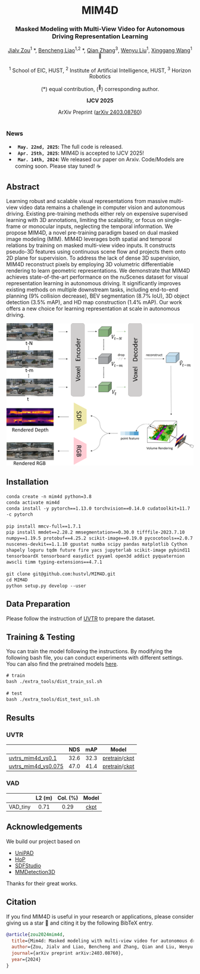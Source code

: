<div align="center">
<h1>MIM4D </h1>
<h3>Masked Modeling with Multi-View Video for Autonomous Driving Representation Learning</h3>

[Jialv Zou](https://github.com/Doctor-James)<sup>1</sup> \*, [Bencheng Liao](https://github.com/LegendBC)<sup>1,2</sup> \*, [Qian Zhang](https://scholar.google.com/citations?user=pCY-bikAAAAJ&hl=zh-CN)<sup>3</sup>, [Wenyu Liu](http://eic.hust.edu.cn/professor/liuwenyu/)<sup>1</sup>, [Xinggang Wang](https://xinggangw.info/)<sup>1 :email:</sup>
 
<sup>1</sup>  School of EIC, HUST, <sup>2</sup>  Institute of Artificial Intelligence, HUST,   <sup>3</sup> Horizon Robotics

(\*) equal contribution, (<sup>:email:</sup>) corresponding author.

**IJCV 2025**

ArXiv Preprint ([arXiv 2403.08760](https://arxiv.org/abs/2403.08760))
</div>


#



### News

* **` May. 22nd, 2025`:** The full code is released.
* **` Apr. 25th, 2025`:** MIM4D is accepted to IJCV 2025!
* **` Mar. 14th, 2024`:** We released our paper on Arxiv. Code/Models are coming soon. Please stay tuned! ☕️


## Abstract
Learning robust and scalable visual representations from massive multi-view video data remains a challenge in computer vision and autonomous driving. Existing pre-training methods either rely on expensive supervised learning with 3D annotations, limiting the scalability, or
focus on single-frame or monocular inputs, neglecting the temporal information. We propose MIM4D, a novel pre-training paradigm based on dual masked image modeling (MIM). MIM4D leverages both spatial and temporal relations by training on masked multi-view video inputs. It 
constructs pseudo-3D features using continuous scene flow and projects them onto 2D plane for supervision. To address the lack of dense 3D supervision, MIM4D reconstruct pixels by employing 3D volumetric differentiable rendering to learn geometric representations. 
We demonstrate that MIM4D achieves state-of-the-art performance on the nuScenes dataset for visual representation learning in autonomous driving. It significantly improves existing methods on multiple downstream tasks, including end-to-end planning (9% collision decrease), BEV segmentation (8.7% IoU), 
3D object detection (3.5% mAP), and HD map construction (1.4% mAP). Our work offers a new choice for learning representation at scale in autonomous driving.


<div align="center">
<img src="assets/architecture.png" />
</div>

## Installation
```
conda create -n mim4d python=3.8
conda activate mim4d
conda install -y pytorch==1.13.0 torchvision==0.14.0 cudatoolkit=11.7 -c pytorch

pip install mmcv-full==1.7.1
pip install mmdet==2.28.2 mmsegmentation==0.30.0 tifffile-2023.7.10 numpy==1.19.5 protobuf==4.25.2 scikit-image==0.19.0 pycocotools==2.0.7 nuscenes-devkit==1.1.10 gpustat numba scipy pandas matplotlib Cython shapely loguru tqdm future fire yacs jupyterlab scikit-image pybind11 tensorboardX tensorboard easydict pyyaml open3d addict pyquaternion awscli timm typing-extensions==4.7.1

git clone git@github.com:hustvl/MIM4D.git
cd MIM4D
python setup.py develop --user
```
## Data Preparation
Please follow the instruction of [UVTR](https://github.com/dvlab-research/UVTR) to prepare the dataset.

## Training & Testing
You can train the model following the instructions. By modifying the following bash file, you can conduct experiments with different settings.
You can also find the pretrained models [here](https://huggingface.co/hustvl/MIM4D).
```
# train
bash ./extra_tools/dist_train_ssl.sh

# test
bash ./extra_tools/dist_test_ssl.sh
```
## Results

### UVTR
|                                             | NDS | mAP | Model |
|---------------------------------------------|:-------:|:-------:|:-------:|
|[uvtrs_mim4d_vs0.1](projects/configs/MIM4D/uvtr_convnext_s_vs0.1_finetune.py)| 32.6 | 32.3 | [pretrain](https://huggingface.co/hustvl/MIM4D/blob/main/uvtrs_mim4d_vs0.1/uvtrs_mim4d_vs0.1_pretrain.pth)/[ckpt](https://huggingface.co/hustvl/MIM4D/blob/main/uvtrs_mim4d_vs0.1/uvtrs_mim4d_vs0.1_finetune.pth)|
|[uvtrs_mim4d_vs0.075](projects/configs/MIM4D/uvtr_convnext_s_vs0.075_finetune.py)| 47.0 | 41.4 | [pretrain](https://huggingface.co/hustvl/MIM4D/blob/main/uvtrs_mim4d_vs0.075/uvtrs_mim4d_vs0.075_pretrain.pth)/[ckpt](https://huggingface.co/hustvl/MIM4D/blob/main/uvtrs_mim4d_vs0.075/uvtrs_mim4d_vs0.075_finetune.pth)|

### VAD
|                                             | L2 (m) | Col. (%) | Model |
|---------------------------------------------|:-------:|:-------:|:-------:|
|VAD_tiny| 0.71 | 0.29 | [ckpt](https://huggingface.co/hustvl/MIM4D/blob/main/vad_tiny_mim4d.pth)|

## Acknowledgements
We build our project based on
- [UniPAD](https://github.com/Nightmare-n/UniPAD)
- [HoP](https://github.com/Sense-X/HoP)
- [SDFStudio](https://github.com/autonomousvision/sdfstudio)
- [MMDetection3D](https://github.com/open-mmlab/mmdetection3d)

Thanks for their great works.

## Citation
If you find MIM4D is useful in your research or applications, please consider giving us a star 🌟 and citing it by the following BibTeX entry.

```bibtex
@article{zou2024mim4d,
  title={Mim4d: Masked modeling with multi-view video for autonomous driving representation learning},
  author={Zou, Jialv and Liao, Bencheng and Zhang, Qian and Liu, Wenyu and Wang, Xinggang},
  journal={arXiv preprint arXiv:2403.08760},
  year={2024}
}
```
